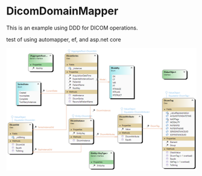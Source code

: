 # DicomDomainMapper

This is an example using DDD for DICOM operations.

test of using automapper, ef, and asp.net core

![Domain class diagram](./docs/ClassDiagram1.png)
